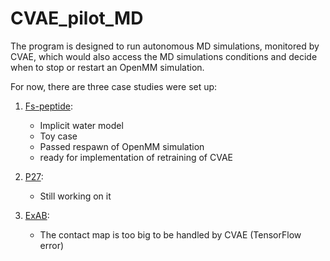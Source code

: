 # CVAE\_pilot\_MD 



The program is designed to run autonomous MD simulations, monitored by CVAE, which would also access the MD simulations conditions and decide when to stop or restart an OpenMM simulation.



For now, there are three case studies were set up:

1. [Fs-peptide](https://github.com/hengma1001/CVAE_pilot_MD/tree/master/Fs-pep): 

   * Implicit water model
   * Toy case
   * Passed respawn of OpenMM simulation 
   * ready for implementation of retraining of CVAE

2. [P27](https://github.com/hengma1001/CVAE_pilot_MD/tree/master/P27):
   * Still working on it 

3. [ExAB](https://github.com/hengma1001/CVAE_pilot_MD/tree/master/ExAB):
   * The contact map is too big to be handled by CVAE (TensorFlow error)


